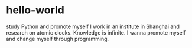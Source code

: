 # hello-world
study Python and promote myself
I work in an institute in Shanghai and research on atomic clocks. Knowledge is infinite. I wanna promote myself and change myself through programming.
